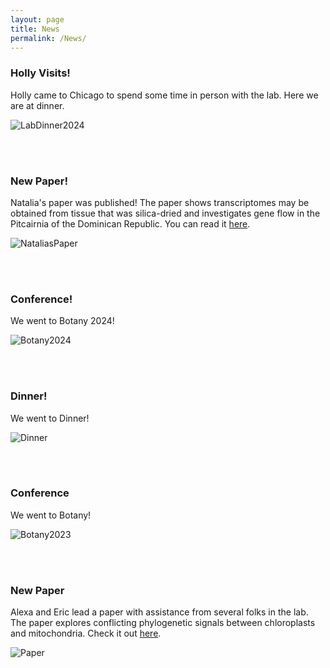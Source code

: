 ```yaml
---
layout: page
title: News
permalink: /News/
---
```




### Holly Visits!

Holly came to Chicago to spend some time in person with the lab. Here we are at dinner.

![LabDinner2024](https://walkerlab-uic.github.io/pictures/LabDinner2024.jpeg)

<br>

<br>

### New Paper!

Natalia's paper was published! The paper shows transcriptomes may be obtained from tissue that was silica-dried and investigates gene flow in the Pitcairnia of the Dominican Republic. You can read it [here](https://academic.oup.com/aob/article/133/3/459/7512022).

![NataliasPaper](https://walkerlab-uic.github.io/pictures/NataliasPaper.jpg)

<br>

<br>

### Conference!

We went to Botany 2024!

![Botany2024](https://walkerlab-uic.github.io/pictures/Botany2024.png) 

<br>

<br>

### Dinner!

We went to Dinner!

![Dinner](https://walkerlab-uic.github.io/pictures/LabDinner.png)

<br>

<br>

### Conference

We went to Botany!

![Botany2023](https://walkerlab-uic.github.io/pictures/LabBotany.jpg)

<br>

<br>

### New Paper

Alexa and Eric lead a paper with assistance from several folks in the lab. The paper explores conflicting phylogenetic signals between chloroplasts and mitochondria. Check it out [here]( https://www.frontiersin.org/articles/10.3389/fpls.2023.1125107/full).

![Paper](https://walkerlab-uic.github.io/pictures/AlexaAndEricPaper.jpeg)
